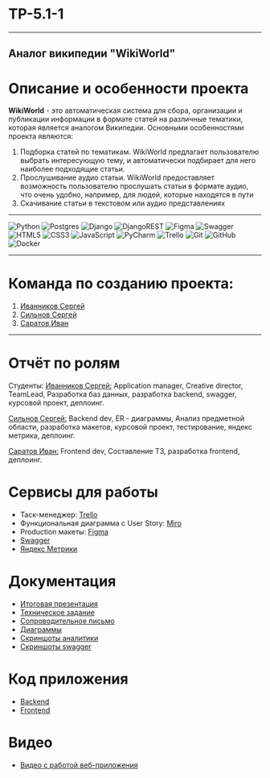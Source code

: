 # TP-5.1-1
-----------
## Аналог википедии "WikiWorld" <br />

# Описание и особенности проекта
<strong>WikiWorld</strong> - это автоматическая система для сбора, организации и публикации информации в формате статей на различные тематики, которая является аналогом Википедии. Основными особенностями проекта являются:
1. Подборка статей по тематикам. WikiWorld предлагает пользователю выбрать интересующую тему, и автоматически подбирает для него наиболее подходящие статьи.
2. Прослушивание аудио статьи. WikiWorld предоставляет возможность пользователю прослушать статьи в формате аудио, что очень удобно, например, для людей, которые находятся в пути
3. Скачивание статьи в текстовом или аудио представлениях

---
![Python](https://img.shields.io/badge/python-3670A0?style=for-the-badge&logo=python&logoColor=ffdd54)
![Postgres](https://img.shields.io/badge/postgres-%23316192.svg?style=for-the-badge&logo=postgresql&logoColor=white)
![Django](https://img.shields.io/badge/django-%23092E20.svg?style=for-the-badge&logo=django&logoColor=white)
![DjangoREST](https://img.shields.io/badge/DJANGO-REST-ff1709?style=for-the-badge&logo=django&logoColor=white&color=ff1709&labelColor=gray)
![Figma](https://img.shields.io/badge/figma-%23F24E1E.svg?style=for-the-badge&logo=figma&logoColor=white)
![Swagger](https://img.shields.io/badge/-Swagger-%23Clojure?style=for-the-badge&logo=swagger&logoColor=white)
![HTML5](https://img.shields.io/badge/html5-%23E34F26.svg?style=for-the-badge&logo=html5&logoColor=white)
![CSS3](https://img.shields.io/badge/css3-%231572B6.svg?style=for-the-badge&logo=css3&logoColor=white)
![JavaScript](https://img.shields.io/badge/javascript-%23323330.svg?style=for-the-badge&logo=javascript&logoColor=%23F7DF1E)
![PyCharm](https://img.shields.io/badge/pycharm-143?style=for-the-badge&logo=pycharm&logoColor=black&color=black&labelColor=green)
![Trello](https://img.shields.io/badge/Trello-%23026AA7.svg?style=for-the-badge&logo=Trello&logoColor=white)
![Git](https://img.shields.io/badge/git-%23F05033.svg?style=for-the-badge&logo=git&logoColor=white)
![GitHub](https://img.shields.io/badge/github-%23121011.svg?style=for-the-badge&logo=github&logoColor=white)
![Docker](https://img.shields.io/badge/docker-%230db7ed.svg?style=for-the-badge&logo=docker&logoColor=white)

---
# Команда по созданию проекта:

1. [Иванников Сергей](https://github.com/IvannikovS) <br />
3. [Сильнов Сергей](https://github.com/cr1stal165) <br />
5. [Саратов Иван](https://github.com/ivirmn) <br />

---
# Отчёт по ролям 

Студенты:
[Иванников Сергей:](https://github.com/IvannikovS) Application manager, Creative director, TeamLead, Разработка баз данных, разработка backend, swagger, курсовой проект,  деплоинг.

[Сильнов Сергей:](https://github.com/cr1stal165) Backend dev, ER - диаграммы, Анализ предметной области, разработка макетов, курсовой проект, тестирование, яндекс метрика,  деплоинг.

[Саратов Иван:](https://github.com/ivirmn) Frontend dev, Составление ТЗ, разработка frontend, деплоинг.

# Сервисы для работы

* Таск-менеджер: [Trello](https://trello.com/b/EdGDby24/%D0%B0%D0%BD%D0%B0%D0%BB%D0%BE%D0%B3-%D0%B2%D0%B8%D0%BA%D0%B8%D0%BF%D0%B5%D0%B4%D0%B8%D0%B8) <br/>
* Функциональная диаграмма с User Story: [Miro](https://miro.com/app/board/uXjVMe9HOf4=/?share_link_id=191011390342) <br />
* Production макеты: [Figma](https://www.figma.com/file/lbwCyNJmzD3AKl5oquqVBu/WikiWorld?node-id=0%3A1&t=4BweVBgmoZyOHkVO-1) <br />
* [Swagger](http://158.160.51.82:30/swagger/) <br />
* [Яндекс Метрики](https://metrika.yandex.ru/dashboard?id=93830378) <br />

# Документация

* [Итоговая презентация](https://github.com/cr1stal165/WikiWorld/blob/main/Документация/Презентация_ТП.pdf)
* [Техническое задание](https://github.com/cr1stal165/WikiWorld/tree/main/Документация)
* [Сопроводительное письмо](https://github.com/cr1stal165/WikiWorld/blob/main/Документация/Сопроводительное%20письмо.pdf)
* [Диаграммы](https://github.com/cr1stal165/WikiWorld/tree/main/Диаграммы)
* [Скриншоты аналитики](https://github.com/cr1stal165/WikiWorld/tree/main/Документация/analytics)
* [Скриншоты swagger](https://github.com/cr1stal165/WikiWorld/tree/main/Документация/swagger)

# Код приложения
* [Backend](https://github.com/cr1stal165/WikiWorld/tree/main/WikiWorld/backend)
* [Frontend](https://github.com/cr1stal165/WikiWorld/tree/main/WikiWorld/frontend)

# Видео
* [Видео c работой веб-приложения](https://www.youtube.com/watch?v=jNKd9AGj598)






